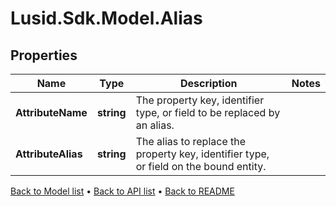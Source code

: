 # Lusid.Sdk.Model.Alias

## Properties

Name | Type | Description | Notes
------------ | ------------- | ------------- | -------------
**AttributeName** | **string** | The property key, identifier type, or field to be replaced by an alias. | 
**AttributeAlias** | **string** | The alias to replace the property key, identifier type, or field on the bound entity. | 

[Back to Model list](../README.md#documentation-for-models) &#8226; [Back to API list](../README.md#documentation-for-api-endpoints) &#8226; [Back to README](../README.md)


